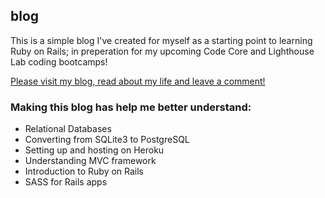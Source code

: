 ## blog

This is a simple blog I've created for myself as a starting point to learning Ruby on Rails; in preperation for my upcoming Code Core and Lighthouse Lab coding bootcamps!

[Please visit my blog, read about my life and leave a comment!](http://www.johnnyji.me)

### Making this blog has help me better understand:

- Relational Databases
- Converting from SQLite3 to PostgreSQL
- Setting up and hosting on Heroku
- Understanding MVC framework
- Introduction to Ruby on Rails
- SASS for Rails apps